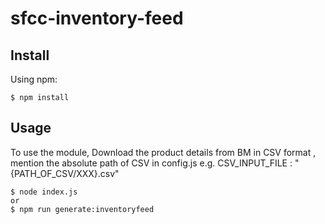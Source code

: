 # sfcc-inventory-feed

## Install

Using npm:

```console
$ npm install
```

## Usage
To use the module, Download the product details from BM in CSV format , mention the absolute path of CSV 
in config.js e.g. CSV_INPUT_FILE : "{PATH_OF_CSV/XXX}.csv"

```console
$ node index.js
or 
$ npm run generate:inventoryfeed
```